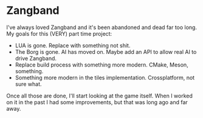# Zangband

I've always loved Zangband and it's been abandoned and dead far too long. My goals for this (VERY) part time project:

- LUA is gone. Replace with something not shit.
- The Borg is gone. AI has moved on. Maybe add an API to allow real AI to drive Zangband.
- Replace build process with something more modern. CMake, Meson, something.
- Something more modern in the tiles implementation. Crossplatform, not sure what.

Once all those are done, I'll start looking at the game itself. When I worked on it in the past I had some improvements, but that was long ago and far away.
